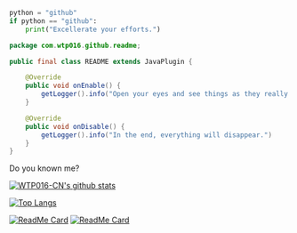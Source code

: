 ```Python
python = "github"
if python == "github":
    print("Excellerate your efforts.")
```

```Java
package com.wtp016.github.readme;

public final class README extends JavaPlugin {

    @Override
    public void onEnable() {
        getLogger().info("Open your eyes and see things as they really are.")
    }

    @Override
    public void onDisable() {
        getLogger().info("In the end, everything will disappear.")
    }
}

```

Do you known me?

[![WTP016-CN's github stats](https://github-readme-stats.vercel.app/api?username=wtp016-cn&show_icons=true&title_color=fdfdfd&text_color=9e9e9e&icon_color=66d27e&bg_color=151515&count+private=true&show_icons=true&include_all_commits=true)](https://hexo.wtp016.cn)

[![Top Langs](https://github-readme-stats.vercel.app/api/top-langs/?username=wtp016-cn&layout=compact&title_color=fdfdfd&text_color=9e9e9e&icon_color=66d27e&bg_color=151515)](https://hexo.wtp016.cn)

[![ReadMe Card](https://github-readme-stats.vercel.app/api/pin/?username=wtp016-cn&repo=wtp016-cn.github.io&show_owner=true&title_color=fdfdfd&text_color=9e9e9e&icon_color=66d27e&bg_color=151515)](https://hexo.wtp016.cn)
[![ReadMe Card](https://github-readme-stats.vercel.app/api/pin/?username=wtp016-cn&repo=unknown-fire&show_owner=true&title_color=fdfdfd&text_color=9e9e9e&icon_color=66d27e&bg_color=151515)](https://hexo.wtp016.cn)

